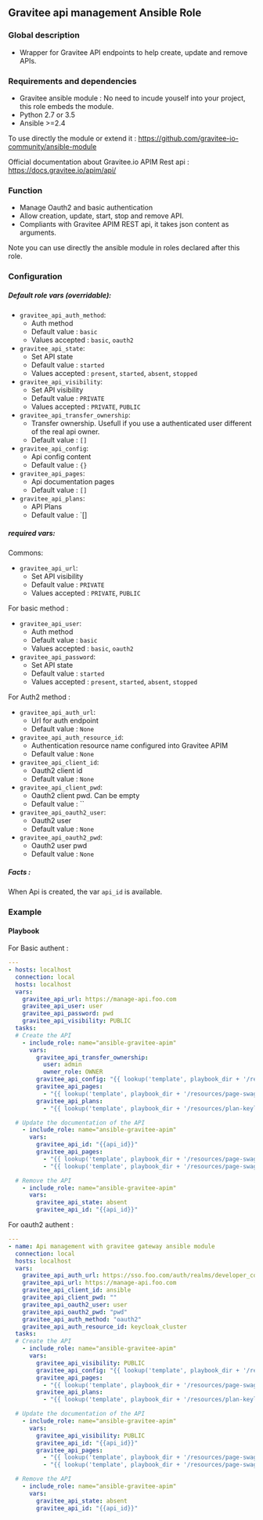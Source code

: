 ## Gravitee api management Ansible Role

### Global description

* Wrapper for Gravitee API endpoints to help create, update and remove APIs.

### Requirements and dependencies

* Gravitee ansible module : No need to incude youself into your project, this role embeds the module.
* Python 2.7 or 3.5
* Ansible >=2.4

To use directly the module or extend it :
https://github.com/gravitee-io-community/ansible-module

Official documentation about Gravitee.io APIM Rest api : https://docs.gravitee.io/apim/api/

### Function

* Manage Oauth2 and basic authentication
* Allow creation, update, start, stop and remove API.
* Compliants with Gravitee APIM REST api, it takes json content as arguments.

Note you can use directly the ansible module in roles declared after this role.

### Configuration

##### Default role vars (overridable):
* `gravitee_api_auth_method`:
    * Auth method
    * Default value : `basic`
    * Values accepted : `basic`, `oauth2`
* `gravitee_api_state`:
    * Set API state
    * Default value : `started`
    * Values accepted : `present`, `started`, `absent`, `stopped`
* `gravitee_api_visibility`:
    * Set API visibility
    * Default value : `PRIVATE`
    * Values accepted : `PRIVATE`, `PUBLIC`
* `gravitee_api_transfer_ownership`:
    * Transfer ownership. Usefull if you use a authenticated user different of the real api owner.
    * Default value : `[]`
* `gravitee_api_config`:
    * Api config content
    * Default value : `{}`
* `gravitee_api_pages`:
    * Api documentation pages
    * Default value : `[]`
* `gravitee_api_plans`:
    * API Plans
    * Default value : `[]

##### required vars:

Commons:

* `gravitee_api_url`:
    * Set API visibility
    * Default value : `PRIVATE`
    * Values accepted : `PRIVATE`, `PUBLIC`

For basic method :

* `gravitee_api_user`:
    * Auth method
    * Default value : `basic`
    * Values accepted : `basic`, `oauth2`
* `gravitee_api_password`:
    * Set API state
    * Default value : `started`
    * Values accepted : `present`, `started`, `absent`, `stopped`

For Auth2 method :

* `gravitee_api_auth_url`:
    * Url for auth endpoint
    * Default value : `None`
* `gravitee_api_auth_resource_id`:
    * Authentication resource name configured into Gravitee APIM
    * Default value : `None`
* `gravitee_api_client_id`:
    * Oauth2 client id
    * Default value : `None`
* `gravitee_api_client_pwd`:
    * Oauth2 client pwd. Can be empty
    * Default value : ``
* `gravitee_api_oauth2_user`:
    * Oauth2 user
    * Default value : `None`
* `gravitee_api_oauth2_pwd`:
    * Oauth2 user pwd
    * Default value : `None`

##### Facts :

When Api is created, the var `api_id` is available.

### Example

#### Playbook

For Basic authent :

```yaml
---
- hosts: localhost
  connection: local
  hosts: localhost
  vars:
    gravitee_api_url: https://manage-api.foo.com
    gravitee_api_user: user
    gravitee_api_password: pwd
    gravitee_api_visibility: PUBLIC
  tasks:
  # Create the API
    - include_role: name="ansible-gravitee-apim"
      vars:
        gravitee_api_transfer_ownership:
          user: admin
          owner_role: OWNER
        gravitee_api_config: "{{ lookup('template', playbook_dir + '/resources/create.json') }}"
        gravitee_api_pages:
          - "{{ lookup('template', playbook_dir + '/resources/page-swagger.json') }}"
        gravitee_api_plans:
          - "{{ lookup('template', playbook_dir + '/resources/plan-keyless.json') }}"

  # Update the documentation of the API
    - include_role: name="ansible-gravitee-apim"
      vars:
        gravitee_api_id: "{{api_id}}"
        gravitee_api_pages:
          - "{{ lookup('template', playbook_dir + '/resources/page-swagger.json') }}"
          - "{{ lookup('template', playbook_dir + '/resources/page-swagger.json') }}"

  # Remove the API
    - include_role: name="ansible-gravitee-apim"
      vars:
        gravitee_api_state: absent
        gravitee_api_id: "{{api_id}}"
 ```

For oauth2 authent :

```yaml
---
- name: Api management with gravitee gateway ansible module
  connection: local
  hosts: localhost
  vars:
    gravitee_api_auth_url: https://sso.foo.com/auth/realms/developer_community/protocol/openid-connect/token
    gravitee_api_url: https://manage-api.foo.com
    gravitee_api_client_id: ansible
    gravitee_api_client_pwd: ""
    gravitee_api_oauth2_user: user
    gravitee_api_oauth2_pwd: "pwd"
    gravitee_api_auth_method: "oauth2"
    gravitee_api_auth_resource_id: keycloak_cluster
  tasks:
  # Create the API
    - include_role: name="ansible-gravitee-apim"
      vars:
        gravitee_api_visibility: PUBLIC
        gravitee_api_config: "{{ lookup('template', playbook_dir + '/resources/create.json') }}"
        gravitee_api_pages:
          - "{{ lookup('template', playbook_dir + '/resources/page-swagger.json') }}"
        gravitee_api_plans:
          - "{{ lookup('template', playbook_dir + '/resources/plan-keyless.json') }}"

  # Update the documentation of the API
    - include_role: name="ansible-gravitee-apim"
      vars:
        gravitee_api_visibility: PUBLIC
        gravitee_api_id: "{{api_id}}"
        gravitee_api_pages:
          - "{{ lookup('template', playbook_dir + '/resources/page-swagger.json') }}"
          - "{{ lookup('template', playbook_dir + '/resources/page-swagger.json') }}"

  # Remove the API
    - include_role: name="ansible-gravitee-apim"
      vars:
        gravitee_api_state: absent
        gravitee_api_id: "{{api_id}}"
 ```